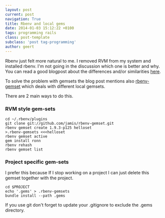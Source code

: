 ```yaml
---
layout: post
current: post
navigation: True
title: Rbenv and local gems
date: 2014-01-03 15:12:22 +0100
tags: programming rails
class: post-template
subclass: 'post tag-programming'
author: geert
---
```


Rbenv just felt more natural to me. I removed RVM from my system and installed rbenv. I'm not going in the discussion which one is better and why. You can read a good blogpost about the differences and/or similarities [here](http://jonathan-jackson.net/rvm-and-rbenv).

To solve the problem with gemsets the blog post mentions also [rbenv-gemset](https://github.com/jf/rbenv-gemset) which deals with different local gemsets. 

There are 2 main ways to do this.

### RVM style gem-sets

    cd ~/.rbenv/plugins
    git clone git://github.com/jamis/rbenv-gemset.git
    rbenv gemset create 1.9.3-p125 helloset
    >.rbenv-gemsets <<<helloset
    rbenv gemset active
    gem install ronn
    rbenv rehash
    rbenv gemset list


### Project specific gem-sets

I prefer this  because If I stop working on a project I can just delete this gemset together with the project.


    cd $PROJECT
    echo '.gems' > .rbenv-gemsets
    bundle install --path .gems


If you use git don't forget to update your .gitignore to exclude the .gems directory.
